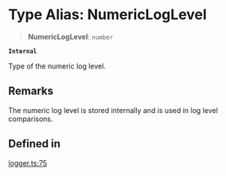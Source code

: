# Type Alias: NumericLogLevel

> **NumericLogLevel**: `number`

**`Internal`**

Type of the numeric log level.

## Remarks

The numeric log level is stored internally and is used in log level
comparisons.

## Defined in

[logger.ts:75](https://github.com/xpack/logger-ts/blob/62f0bf298555a020ff5b41904da48c7de7b9f72e/src/lib/logger.ts#L75)
